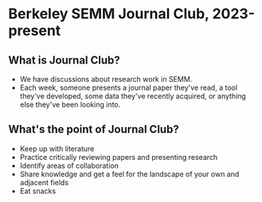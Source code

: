 # Berkeley SEMM Journal Club, 2023-present

## What is Journal Club?

- We have discussions about research work in SEMM.
- Each week, someone presents a journal paper they've read, a tool they've developed, some data they've recently acquired, or anything else they've been looking into.

## What's the point of Journal Club?

- Keep up with literature
- Practice critically reviewing papers and presenting research
- Identify areas of collaboration
- Share knowledge and get a feel for the landscape of your own and adjacent fields
- Eat snacks
